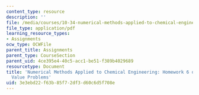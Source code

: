 ```yaml
---
content_type: resource
description: ''
file: /media/courses/10-34-numerical-methods-applied-to-chemical-engineering-fall-2015/3e3ebd22f63b85f72df3d60c6d5f708e_MIT10_34F15_Homework6_v2.pdf
file_type: application/pdf
learning_resource_types:
- Assignments
ocw_type: OCWFile
parent_title: Assignments
parent_type: CourseSection
parent_uid: 4ce395e4-40c5-acc1-be51-f389b4029689
resourcetype: Document
title: 'Numerical Methods Applied to Chemical Engineering: Homework 6 on Boundary
  Value Problems'
uid: 3e3ebd22-f63b-85f7-2df3-d60c6d5f708e
---
```

